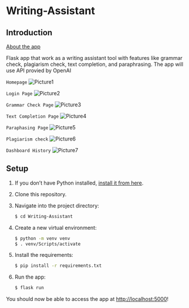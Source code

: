 # Writing-Assistant

## Introduction

[About the app](https://docs.google.com/presentation/d/1BO6Mcb5ZCBXdjBPedfZSP0x05p3-KsZDJxDofyx4bb0/edit#slide=id.p)

Flask app that work as a writing assistant tool with features like grammar check, plagiarism check, text completion, and paraphrasing. The app will use API provied by OpenAI

`Homepage`
![Picture1](https://github.com/QuangEdward/Writing-Assistant/assets/118035047/bbf2e0c9-50da-4334-b557-bde596a758c6)

`Login Page`
![Picture2](https://github.com/QuangEdward/Writing-Assistant/assets/118035047/4fa0b18e-3863-42e6-b9ed-20dc28ab0b1e)

`Grammar Check Page`
![Picture3](https://github.com/QuangEdward/Writing-Assistant/assets/118035047/68b321d3-34cf-45a4-b3ae-ed870dd7658c)

`Text Completion Page`
![Picture4](https://github.com/QuangEdward/Writing-Assistant/assets/118035047/1e6051b2-c995-4655-bb23-f488bce66cff)

`Paraphasing Page`
![Picture5](https://github.com/QuangEdward/Writing-Assistant/assets/118035047/9812e9e1-4ea2-4f67-bbb5-48c341595813)

`Plagiarism check`
![Picture6](https://github.com/QuangEdward/Writing-Assistant/assets/118035047/52a55c10-b1cd-44ee-ba29-7ad49b3cd784)

`Dashboard History`
![Picture7](https://github.com/QuangEdward/Writing-Assistant/assets/118035047/017cf8dd-347f-48db-ab99-5068cb362ac5)

## Setup

1. If you don’t have Python installed, [install it from here](https://www.python.org/downloads/).

2. Clone this repository.

3. Navigate into the project directory:

   ```bash
   $ cd Writing-Assistant
   ```

4. Create a new virtual environment:

   ```bash
   $ python -m venv venv
   $ . venv/Scripts/activate
   ```

5. Install the requirements:

   ```bash
   $ pip install -r requirements.txt
   ```

6. Run the app:

   ```bash
   $ flask run
   ```

You should now be able to access the app at [http://localhost:5000](http://localhost:5000)! 
